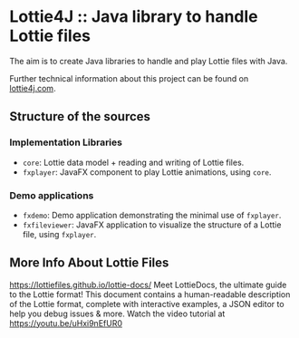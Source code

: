 # Lottie4J :: Java library to handle Lottie files

The aim is to create Java libraries to handle and play Lottie files with Java.

Further technical information about this project can be found on [lottie4j.com](https://lottie4j.com).

## Structure of the sources

### Implementation Libraries

* `core`: Lottie data model + reading and writing of Lottie files.
* `fxplayer`: JavaFX component to play Lottie animations, using `core`.

### Demo applications

* `fxdemo`: Demo application demonstrating the minimal use of `fxplayer`.
* `fxfileviewer`: JavaFX application to visualize the structure of a Lottie file, using `fxplayer`.

## More Info About Lottie Files

https://lottiefiles.github.io/lottie-docs/
Meet LottieDocs, the ultimate guide to the Lottie format!
This document contains a human-readable description of the Lottie format, complete with interactive examples, a JSON
editor to help you debug issues & more.
Watch the video tutorial at https://youtu.be/uHxi9nEfUR0